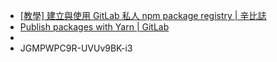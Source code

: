 * [[教學] 建立與使用 GitLab 私人 npm package registry | 辛比誌](https://xenby.com/b/288-%E6%95%99%E5%AD%B8-%E5%BB%BA%E7%AB%8B%E8%88%87%E4%BD%BF%E7%94%A8-gitlab-%E7%A7%81%E4%BA%BA-npm-package-registry)
* [Publish packages with Yarn | GitLab](https://docs.gitlab.com/ee/user/packages/yarn_repository/)
* 
* JGMPWPC9R-UVUv9BK-i3